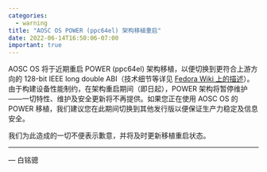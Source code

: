 ```yaml
---
categories:
  - warning
title: "AOSC OS POWER (ppc64el) 架构移植重启"
date: 2022-06-14T16:50:06-07:00
important: true
---
```


AOSC OS 将于近期重启 POWER (ppc64el) 架构移植，以便切换到更符合上游方向的 128-bit IEEE long double ABI（技术细节等详见 [Fedora Wiki 上的描述](https://fedoraproject.org/wiki/Changes/PPC64LE_Float128_Transition)）。由于构建设备性能制约，在架构重启期间（即日起），POWER 架构将暂停维护——一切特性、维护及安全更新将不再提供。如果您正在使用 AOSC OS 的 POWER 移植，我们建议您在此期间切换到其他发行版以便保证生产力稳定及信息安全。

我们为此造成的一切不便表示歉意，并将及时更新移植重启状态。

---

— 白铭骢

